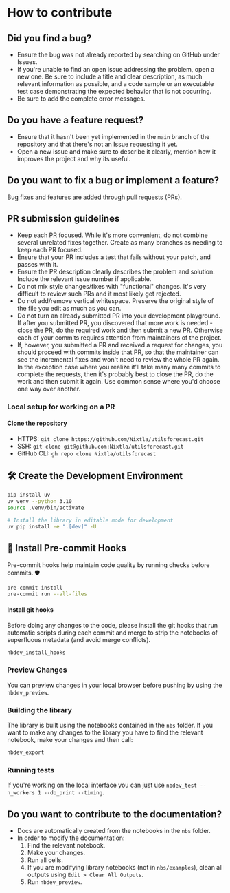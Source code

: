 # How to contribute

## Did you find a bug?

- Ensure the bug was not already reported by searching on GitHub under Issues.
- If you're unable to find an open issue addressing the problem, open a new one.
  Be sure to include a title and clear description, as much relevant information
  as possible, and a code sample or an executable test case demonstrating the
  expected behavior that is not occurring.
- Be sure to add the complete error messages.

## Do you have a feature request?

- Ensure that it hasn't been yet implemented in the `main` branch of the
  repository and that there's not an Issue requesting it yet.
- Open a new issue and make sure to describe it clearly, mention how it improves
  the project and why its useful.

## Do you want to fix a bug or implement a feature?

Bug fixes and features are added through pull requests (PRs).

## PR submission guidelines

- Keep each PR focused. While it's more convenient, do not combine several
  unrelated fixes together. Create as many branches as needing to keep each PR
  focused.
- Ensure that your PR includes a test that fails without your patch, and passes
  with it.
- Ensure the PR description clearly describes the problem and solution. Include
  the relevant issue number if applicable.
- Do not mix style changes/fixes with "functional" changes. It's very difficult
  to review such PRs and it most likely get rejected.
- Do not add/remove vertical whitespace. Preserve the original style of the file
  you edit as much as you can.
- Do not turn an already submitted PR into your development playground. If after
  you submitted PR, you discovered that more work is needed - close the PR, do
  the required work and then submit a new PR. Otherwise each of your commits
  requires attention from maintainers of the project.
- If, however, you submitted a PR and received a request for changes, you should
  proceed with commits inside that PR, so that the maintainer can see the
  incremental fixes and won't need to review the whole PR again. In the
  exception case where you realize it'll take many many commits to complete the
  requests, then it's probably best to close the PR, do the work and then submit
  it again. Use common sense where you'd choose one way over another.

### Local setup for working on a PR

#### Clone the repository

- HTTPS: `git clone https://github.com/Nixtla/utilsforecast.git`
- SSH: `git clone git@github.com:Nixtla/utilsforecast.git`
- GitHub CLI: `gh repo clone Nixtla/utilsforecast`

## 🛠️ Create the Development Environment

```bash
pip install uv
uv venv --python 3.10
source .venv/bin/activate

# Install the library in editable mode for development
uv pip install -e ".[dev]" -U
```

## 🔧 Install Pre-commit Hooks

Pre-commit hooks help maintain code quality by running checks before commits. 🛡️

```bash
pre-commit install
pre-commit run --all-files
```

#### Install git hooks

Before doing any changes to the code, please install the git hooks that run
automatic scripts during each commit and merge to strip the notebooks of
superfluous metadata (and avoid merge conflicts).

```bash
nbdev_install_hooks
```

### Preview Changes

You can preview changes in your local browser before pushing by using the
`nbdev_preview`.

### Building the library

The library is built using the notebooks contained in the `nbs` folder. If you
want to make any changes to the library you have to find the relevant notebook,
make your changes and then call:

```bash
nbdev_export
```

### Running tests

If you're working on the local interface you can just use
`nbdev_test --n_workers 1 --do_print --timing`.


## Do you want to contribute to the documentation?

- Docs are automatically created from the notebooks in the `nbs` folder.
- In order to modify the documentation:
  1. Find the relevant notebook.
  2. Make your changes.
  3. Run all cells.
  4. If you are modifying library notebooks (not in `nbs/examples`), clean all
     outputs using `Edit > Clear All Outputs`.
  5. Run `nbdev_preview`.